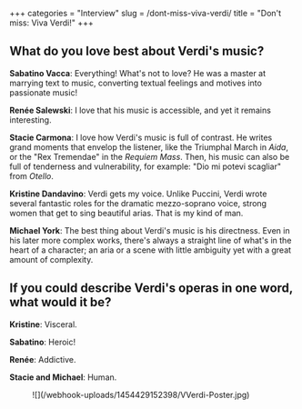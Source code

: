 +++
categories = "Interview"
slug = /dont-miss-viva-verdi/
title = "Don&#039;t miss: Viva Verdi!"
+++

## What do you love best about Verdi's music?

**Sabatino Vacca**: Everything! What's not to love? He was a master at marrying text to music, converting textual feelings and motives into passionate music!

**Renée Salewski**: I love that his music is accessible, and yet it remains interesting.

**Stacie Carmona**: I love how Verdi's music is full of contrast.  He writes grand moments that envelop the listener, like the Triumphal March in *Aida*, or the "Rex Tremendae" in the *Requiem Mass*. Then, his music can also be full of tenderness and vulnerability, for example: "Dio mi potevi scagliar" from *Otello*.

**Kristine Dandavino**: Verdi gets my voice. Unlike Puccini, Verdi wrote several fantastic roles for the dramatic mezzo-soprano voice, strong women that get to sing beautiful arias. That is my kind of man.

**Michael York**: The best thing about Verdi's music is his directness. Even in his later more complex works, there's always a straight line of what's in the heart of a character; an aria or a scene with little ambiguity yet with a great amount of complexity.

## If you could describe Verdi's operas in one word, what would it be?

**Kristine**: Visceral.

**Sabatino**: Heroic!

**Renée**: Addictive.

**Stacie and Michael**: Human.

<figure data-type="image">
![](/webhook-uploads/1454429152398/VVerdi-Poster.jpg)
</figure>
